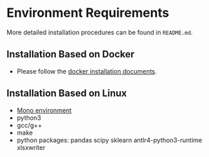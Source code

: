Environment Requirements
===
More detailed installation procedures can be found in `README.md`.

## Installation Based on Docker
* Please follow the [docker installation documents](https://docs.docker.com/get-docker/).

## Installation Based on Linux
* [Mono environment](https://www.mono-project.com/download/stable/#download-lin)
* python3
* gcc/g++
* make
* python packages: pandas scipy sklearn antlr4-python3-runtime xlsxwriter
